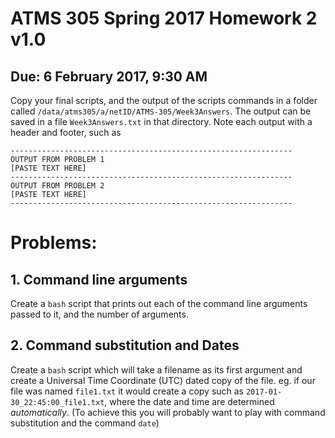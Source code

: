 # ATMS 305 Spring 2017 Homework 2  v1.0
## Due: 6 February 2017, 9:30 AM
Copy your final scripts, and the output of the scripts commands in a folder called `/data/atms305/a/netID/ATMS-305/Week3Answers`.  The output can be saved in a file `Week3Answers.txt` in that directory.  Note each output with a header and footer, such as
```
---------------------------------------------------------------
OUTPUT FROM PROBLEM 1
[PASTE TEXT HERE]
---------------------------------------------------------------
OUTPUT FROM PROBLEM 2
[PASTE TEXT HERE]
---------------------------------------------------------------
```
# Problems:
## 1. Command line arguments
Create a `bash` script that prints out each of the command line arguments passed to it, and the number of arguments.

## 2. Command substitution and Dates
Create a `bash` script which will take a filename as its first argument and create a Universal Time Coordinate (UTC) dated copy of the file. eg. if our file was named `file1.txt` it would create a copy such as `2017-01-30_22:45:00_file1.txt`, where the date and time are determined *automatically*. (To achieve this you will probably want to play with command substitution and the command `date`)
